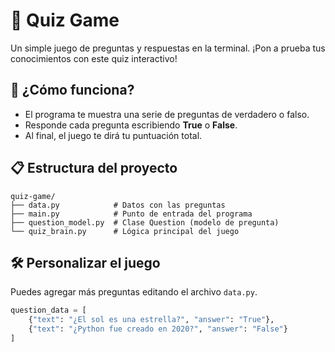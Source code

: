 # 🧠 Quiz Game

Un simple juego de preguntas y respuestas en la terminal. ¡Pon a prueba tus conocimientos con este quiz interactivo! 

## 🚀 ¿Cómo funciona?

- El programa te muestra una serie de preguntas de verdadero o falso.
- Responde cada pregunta escribiendo **True** o **False**.
- Al final, el juego te dirá tu puntuación total.

## 📋 Estructura del proyecto

```
quiz-game/
├── data.py            # Datos con las preguntas
├── main.py            # Punto de entrada del programa
├── question_model.py  # Clase Question (modelo de pregunta)
└── quiz_brain.py      # Lógica principal del juego
```

## 🛠️ Personalizar el juego

Puedes agregar más preguntas editando el archivo `data.py`.

```python
question_data = [
    {"text": "¿El sol es una estrella?", "answer": "True"},
    {"text": "¿Python fue creado en 2020?", "answer": "False"}
]
```


